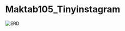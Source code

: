 # Maktab105_Tinyinstagram



![ERD](https://github.com/AmirMohamadmAsghari/Maktab105_Tinyinstagram/blob/main/ERD.png)

